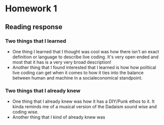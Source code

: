 # Homework 1
## Reading response

### Two things that I learned
- One thing I learned that I thought was cool was how there isn't an exact definition or language to describe live coding. It's very open ended and most that it has is a very very broad description!
- Another thing that I found interested that I learned is how how political live coding can get when it comes to how it ties into the balance between human and machine in a socialeconomical standpoint.

### Two things that I already knew
- One thing that I already knew was how it has a DIY/Punk ethos to it. It kinda reminds me of a musical version of the Dadaism sound wise and coding wise.
- Another thing that I kind of already knew was